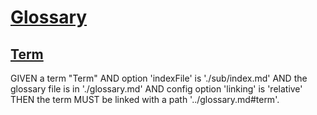 # [Glossary](#glossary)

## [Term](#term)

GIVEN a term "Term"
  AND option 'indexFile' is './sub/index.md'
  AND the glossary file is in './glossary.md'
  AND config option 'linking' is 'relative'
THEN the term MUST be linked with a path '../glossary.md#term'.
